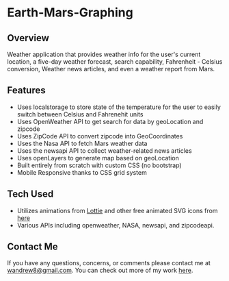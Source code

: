 # Earth-Mars-Graphing

## Overview

Weather application that provides weather info for the user's current location, a five-day weather forecast, search capability, Fahrenheit - Celsius conversion, Weather news articles, and even a weather report from Mars.

## Features

- Uses localstorage to store state of the temperature for the user to easily switch between Celsius and Fahrenehit units
- Uses OpenWeather API to get search for data by geoLocation and zipcode
- Uses ZipCode API to convert zipcode into GeoCoordinates
- Uses the Nasa API to fetch Mars weather data
- Uses the newsapi API to collect weather-related news articles
- Uses openLayers to generate map based on geoLocation
- Built entirely from scratch with custom CSS (no bootstrap)
- Mobile Responsive thanks to CSS grid system

## Tech Used

- Utilizes animations from [Lottie](https://lottiefiles.com/) and other free animated SVG icons from [here](https://www.amcharts.com/free-animated-svg-weather-icons/)
- Various APIs including openweather, NASA, newsapi, and zipcodeapi.

## Contact Me

If you have any questions, concerns, or comments please contact me at wandrew8@gmail.com. You can check out more of my work [here](http://www.andrewjohnweiss.com).
